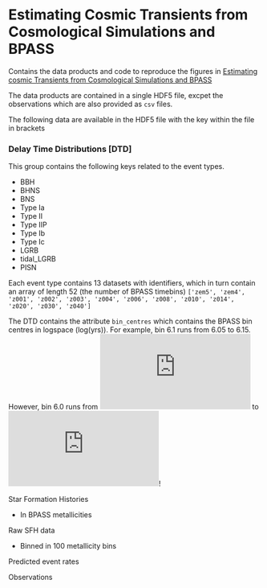 # Estimating Cosmic Transients from Cosmological Simulations and BPASS

Contains the data products and code to reproduce the figures in [Estimating cosmic Transients from Cosmological Simulations and BPASS](https://arxiv.org/abs/2111.08124)


The data products are contained in a single HDF5 file, excpet the observations which are also provided as `csv` files.

The following data are available in the HDF5 file with the key within the file in brackets

### Delay Time Distributions [DTD]
This group contains the following keys related to the event types.
- BBH
- BHNS
- BNS
- Type Ia
- Type II
- Type IIP
- Type Ib
- Type Ic
- LGRB
- tidal_LGRB
- PISN

Each event type contains 13 datasets with identifiers, which in turn contain an array of length 52 (the number of BPASS timebins)
`['zem5', 'zem4', 'z001', 'z002', 'z003', 'z004', 'z006', 'z008', 'z010', 'z014', 'z020', 'z030', 'z040']`

The DTD contains the attribute `bin_centres` which contains the BPASS bin centres in logspace (log(yrs)). 
For example, bin 6.1 runs from 6.05 to 6.15. However, bin 6.0 runs from ![equation](https://latex.codecogs.com/gif.latex?t%3D0) to ![equation](https://latex.codecogs.com/gif.latex?t%3D10%5E%7B6.05%7D)!


Star Formation Histories
- In BPASS metallicities


Raw SFH data
- Binned in 100 metallicity bins 


Predicted event rates

Observations
